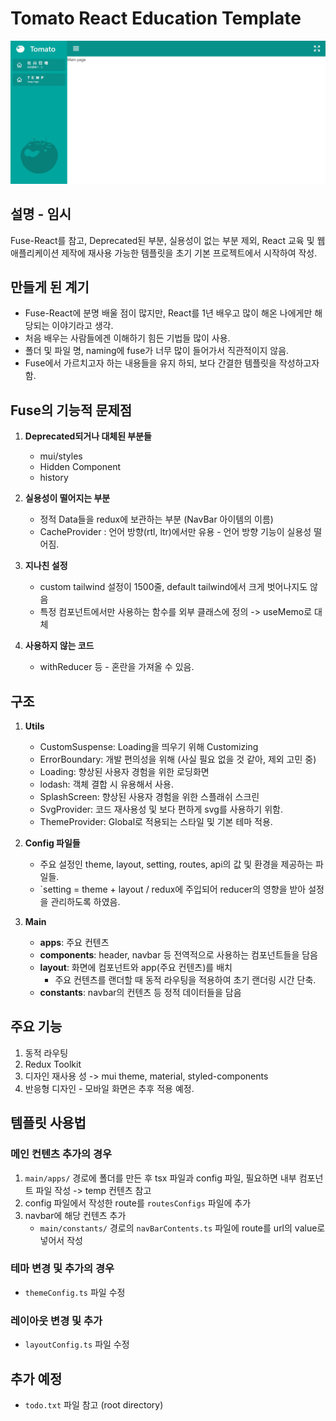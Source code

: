 # Tomato React Education Template

![Project Image](public/assets/readme/readme.jpg)

## 설명 - 임시
Fuse-React를 참고, Deprecated된 부분, 실용성이 없는 부분 제외, React 교육 및 웹 애플리케이션 제작에 재사용 가능한 템플릿을 초기 기본 프로젝트에서 시작하여 작성.

## 만들게 된 계기
- Fuse-React에 분명 배울 점이 많지만, React를 1년 배우고 많이 해온 나에게만 해당되는 이야기라고 생각.
- 처음 배우는 사람들에겐 이해하기 힘든 기법들 많이 사용.
- 폴더 및 파일 명, naming에 fuse가 너무 많이 들어가서 직관적이지 않음.
- Fuse에서 가르치고자 하는 내용들을 유지 하되, 보다 간결한 템플릿을 작성하고자 함.

## Fuse의 기능적 문제점
1. **Deprecated되거나 대체된 부분들**
   - mui/styles
   - Hidden Component
   - history

2. **실용성이 떨어지는 부분**
   - 정적 Data들을 redux에 보관하는 부분 (NavBar 아이템의 이름)
   - CacheProvider : 언어 방향(rtl, ltr)에서만 유용 - 언어 방향 기능이 실용성 떨어짐.

3. **지나친 설정**
   - custom tailwind 설정이 1500줄, default tailwind에서 크게 벗어나지도 않음
   - 특정 컴포넌트에서만 사용하는 함수를 외부 클래스에 정의 -> useMemo로 대체

4. **사용하지 않는 코드**
   - withReducer 등 - 혼란을 가져올 수 있음.

## 구조
1. **Utils**
   - CustomSuspense: Loading을 띄우기 위해 Customizing
   - ErrorBoundary: 개발 편의성을 위해 (사실 필요 없을 것 같아, 제외 고민 중)
   - Loading: 향상된 사용자 경험을 위한 로딩화면
   - lodash: 객체 결합 시 유용해서 사용.
   - SplashScreen: 향상된 사용자 경험을 위한 스플래쉬 스크린
   - SvgProvider: 코드 재사용성 및 보다 편하게 svg를 사용하기 위함.
   - ThemeProvider: Global로 적용되는 스타일 및 기본 테마 적용.

2. **Config 파일들**
   - 주요 설정인 theme, layout, setting, routes, api의 값 및 환경을 제공하는 파일들.
   - `setting = theme + layout / redux에 주입되어 reducer의 영향을 받아 설정을 관리하도록 하였음.

3. **Main**
   - **apps**: 주요 컨텐츠
   - **components**: header, navbar 등 전역적으로 사용하는 컴포넌트들을 담음
   - **layout**: 화면에 컴포넌트와 app(주요 컨텐츠)를 배치
     - 주요 컨텐츠를 랜더할 때 동적 라우팅을 적용하여 초기 랜더링 시간 단축.
   - **constants**: navbar의 컨텐츠 등 정적 데이터들을 담음

## 주요 기능
1. 동적 라우팅
2. Redux Toolkit
3. 디자인 재사용 성 -> mui theme, material, styled-components
4. 반응형 디자인 - 모바일 화면은 추후 적용 예정.

## 템플릿 사용법
### 메인 컨텐츠 추가의 경우
1. `main/apps/` 경로에 폴더를 만든 후 tsx 파일과 config 파일, 필요하면 내부 컴포넌트 파일 작성 -> temp 컨텐츠 참고
2. config 파일에서 작성한 route를 `routesConfigs` 파일에 추가
3. navbar에 해당 컨텐츠 추가
   - `main/constants/` 경로의 `navBarContents.ts` 파일에 route를 url의 value로 넣어서 작성

### 테마 변경 및 추가의 경우
- `themeConfig.ts` 파일 수정

### 레이아웃 변경 및 추가
- `layoutConfig.ts` 파일 수정

## 추가 예정
- `todo.txt` 파일 참고 (root directory)
